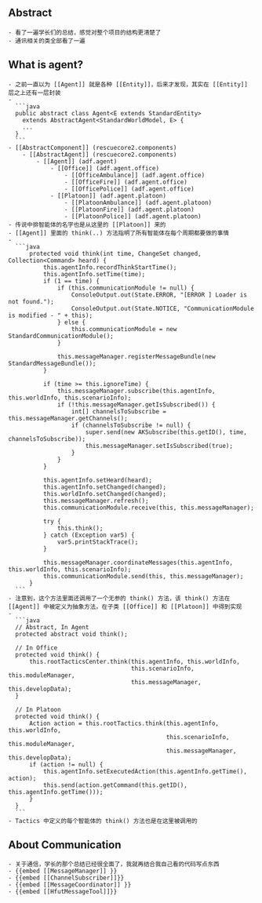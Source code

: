 ## Abstract
	- 看了一遍学长们的总结，感觉对整个项目的结构更清楚了
	- 通讯相关的类全部看了一遍
## What is agent?
	- 之前一直以为 [[Agent]] 就是各种 [[Entity]]，后来才发现，其实在 [[Entity]] 层之上还有一层封装
	-
	  ```java
	  public abstract class Agent<E extends StandardEntity>
	  	extends AbstractAgent<StandardWorldModel, E> {
	  	...
	  }
	  ```
	- [[AbstractComponent]] (rescuecore2.components)
		- [[AbstractAgent]] (rescuecore2.components)
			- [[Agent]] (adf.agent)
				- [[Office]] (adf.agent.office)
					- [[OfficeAmbulance]] (adf.agent.office)
					- [[OfficeFire]] (adf.agent.office)
					- [[OfficePolice]] (adf.agent.office)
				- [[Platoon]] (adf.agent.platoon)
					- [[PlatoonAmbulance]] (adf.agent.platoon)
					- [[PlatoonFire]] (adf.agent.platoon)
					- [[PlatoonPolice]] (adf.agent.platoon)
	- 传说中排智能体的名字也是从这里的 [[Platoon]] 来的
	- [[Agent]] 里面的 think(..) 方法指明了所有智能体在每个周期都要做的事情
	-
	  ```java
	      protected void think(int time, ChangeSet changed, Collection<Command> heard) {
	          this.agentInfo.recordThinkStartTime();
	          this.agentInfo.setTime(time);
	          if (1 == time) {
	              if (this.communicationModule != null) {
	                  ConsoleOutput.out(State.ERROR, "[ERROR ] Loader is not found.");
	                  ConsoleOutput.out(State.NOTICE, "CommunicationModule is modified - " + this);
	              } else {
	                  this.communicationModule = new StandardCommunicationModule();
	              }
	  
	              this.messageManager.registerMessageBundle(new StandardMessageBundle());
	          }
	  
	          if (time >= this.ignoreTime) {
	              this.messageManager.subscribe(this.agentInfo, this.worldInfo, this.scenarioInfo);
	              if (!this.messageManager.getIsSubscribed()) {
	                  int[] channelsToSubscribe = this.messageManager.getChannels();
	                  if (channelsToSubscribe != null) {
	                      super.send(new AKSubscribe(this.getID(), time, channelsToSubscribe));
	                      this.messageManager.setIsSubscribed(true);
	                  }
	              }
	          }
	  
	          this.agentInfo.setHeard(heard);
	          this.agentInfo.setChanged(changed);
	          this.worldInfo.setChanged(changed);
	          this.messageManager.refresh();
	          this.communicationModule.receive(this, this.messageManager);
	  
	          try {
	              this.think();
	          } catch (Exception var5) {
	              var5.printStackTrace();
	          }
	  
	          this.messageManager.coordinateMessages(this.agentInfo, this.worldInfo, this.scenarioInfo);
	          this.communicationModule.send(this, this.messageManager);
	      }
	  ```
	- 注意到，这个方法里面还调用了一个无参的 think() 方法，该 think() 方法在 [[Agent]] 中被定义为抽象方法，在子类 [[Office]] 和 [[Platoon]] 中得到实现
	-
	  ```java
	  // Abstract, In Agent
	  protected abstract void think();
	  
	  // In Office
	  protected void think() {
	      this.rootTacticsCenter.think(this.agentInfo, this.worldInfo,
	                                   this.scenarioInfo, this.moduleManager,
	                                   this.messageManager, this.developData);
	  }
	  
	  // In Platoon
	  protected void think() {
	      Action action = this.rootTactics.think(this.agentInfo, this.worldInfo,
	                                             this.scenarioInfo, this.moduleManager,
	                                             this.messageManager, this.developData);
	      if (action != null) {
	          this.agentInfo.setExecutedAction(this.agentInfo.getTime(), action);
	          this.send(action.getCommand(this.getID(), this.agentInfo.getTime()));
	      }
	  }
	  ```
	- Tactics 中定义的每个智能体的 think() 方法也是在这里被调用的
## About Communication
	- 关于通信，学长的那个总结已经很全面了，我就再结合我自己看的代码写点东西
	- {{embed [[MessageManager]] }}
	- {{embed [[ChannelSubscriber]]}}
	- {{embed [[MessageCoordinator]] }}
	- {{embed [[HfutMessageTool]]}}